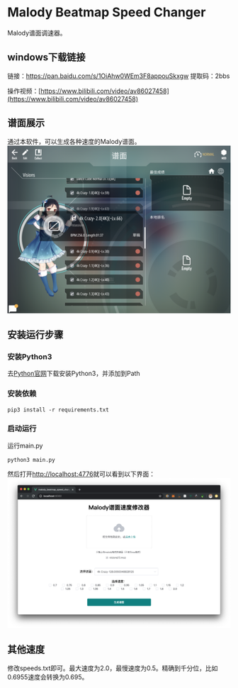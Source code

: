# Malody Beatmap Speed Changer
Malody谱面调速器。

## windows下载链接
链接：https://pan.baidu.com/s/1OiAhw0WEm3F8appouSkxgw 
提取码：2bbs

操作视频：[https://www.bilibili.com/video/av86027458](https://www.bilibili.com/video/av86027458)

## 谱面展示
通过本软件，可以生成各种速度的Malody谱面。
![](screenshot2.png)

## 安装运行步骤
### 安装Python3
去[Python官网](https://www.python.org/downloads/)下载安装Python3，并添加到Path

### 安装依赖
```
pip3 install -r requirements.txt 
```


### 启动运行
运行main.py
```
python3 main.py
```
然后打开[http://localhost:4776](http://localhost:4776)就可以看到以下界面：
![](screenshot.png)


## 其他速度
修改speeds.txt即可。最大速度为2.0，最慢速度为0.5。精确到千分位，比如0.6955速度会转换为0.695。
